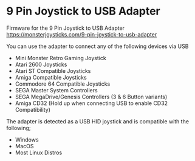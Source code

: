 # 9 Pin Joystick to USB Adapter
Firmware for the 9 Pin Joystick to USB Adapter https://monsterjoysticks.com/9-pin-joystick-to-usb-adapter

You can use the adapter to connect any of the following devices via USB
* Mini Monster Retro Gaming Joystick
* Atari 2600 Joysticks
* Atari ST Compatible Joysticks
* Amiga Compatible Joysticks
* Commodore 64 Compatible Joysticks
* SEGA Master System Controllers
* SEGA MegaDrive/Genesis Controllers (3 & 6 Button variants)
* Amiga CD32 (Hold up when connecting USB to enable CD32 Compatibility)

The adapter is detected as a USB HID joystick and is compatible with the following;
* Windows
* MacOS
* Most Linux Distros

